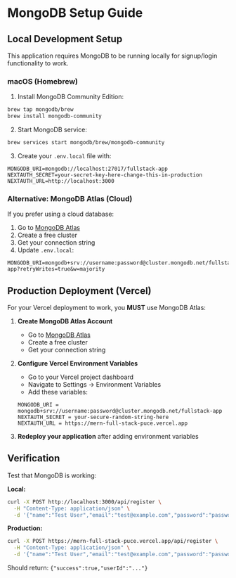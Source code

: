 # MongoDB Setup Guide

## Local Development Setup

This application requires MongoDB to be running locally for signup/login functionality to work.

### macOS (Homebrew)

1. Install MongoDB Community Edition:
```bash
brew tap mongodb/brew
brew install mongodb-community
```

2. Start MongoDB service:
```bash
brew services start mongodb/brew/mongodb-community
```

3. Create your `.env.local` file with:
```
MONGODB_URI=mongodb://localhost:27017/fullstack-app
NEXTAUTH_SECRET=your-secret-key-here-change-this-in-production  
NEXTAUTH_URL=http://localhost:3000
```

### Alternative: MongoDB Atlas (Cloud)

If you prefer using a cloud database:

1. Go to [MongoDB Atlas](https://cloud.mongodb.com/)
2. Create a free cluster
3. Get your connection string
4. Update `.env.local`:
```
MONGODB_URI=mongodb+srv://username:password@cluster.mongodb.net/fullstack-app?retryWrites=true&w=majority
```

## Production Deployment (Vercel)

For your Vercel deployment to work, you **MUST** use MongoDB Atlas:

1. **Create MongoDB Atlas Account**
   - Go to [MongoDB Atlas](https://cloud.mongodb.com/)
   - Create a free cluster
   - Get your connection string

2. **Configure Vercel Environment Variables**
   - Go to your Vercel project dashboard
   - Navigate to Settings → Environment Variables
   - Add these variables:
   ```
   MONGODB_URI = mongodb+srv://username:password@cluster.mongodb.net/fullstack-app
   NEXTAUTH_SECRET = your-secure-random-string-here
   NEXTAUTH_URL = https://mern-full-stack-puce.vercel.app
   ```

3. **Redeploy your application** after adding environment variables

## Verification

Test that MongoDB is working:

**Local:**
```bash
curl -X POST http://localhost:3000/api/register \
  -H "Content-Type: application/json" \
  -d '{"name":"Test User","email":"test@example.com","password":"password123"}'
```

**Production:**
```bash
curl -X POST https://mern-full-stack-puce.vercel.app/api/register \
  -H "Content-Type: application/json" \
  -d '{"name":"Test User","email":"test@example.com","password":"password123"}'
```

Should return: `{"success":true,"userId":"..."}`